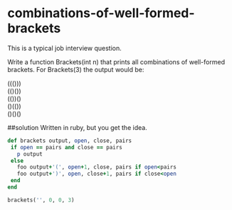 combinations-of-well-formed-brackets
====================================

This is a typical job interview question. 

Write a function Brackets(int n) that prints all   combinations of well-formed brackets. For Brackets(3) the output would be:
 
 ((()))  
 (()())  
 (())()  
 ()(())  
 ()()()  
 
##solution
Written in ruby, but you get the idea. 

 ```ruby
def brackets output, open, close, pairs
  if open == pairs and close == pairs
    p output
  else
    foo output+'(', open+1, close, pairs if open<pairs      
    foo output+')', open, close+1, pairs if close<open      
  end
end

brackets('', 0, 0, 3)
 ```

